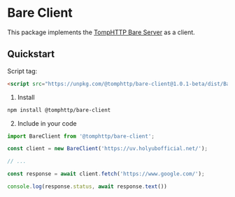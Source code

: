 # Bare Client

This package implements the [TompHTTP Bare Server](https://github.com/tomphttp/specifications/blob/master/BareServer.md) as a client.

## Quickstart

Script tag:

```html
<script src="https://unpkg.com/@tomphttp/bare-client@1.0.1-beta/dist/BareClient.umd.min.js"></script>
```

1. Install

```sh
npm install @tomphttp/bare-client
```

2. Include in your code

```js
import BareClient from '@tomphttp/bare-client';

const client = new BareClient('https://uv.holyubofficial.net/');

// ...

const response = await client.fetch('https://www.google.com/');

console.log(response.status, await response.text())
```

